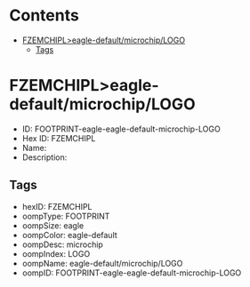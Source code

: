 



Contents
========

* [FZEMCHIPL>eagle-default/microchip/LOGO](#fzemchipleagle-defaultmicrochiplogo)
	* [Tags](#tags)

# FZEMCHIPL>eagle-default/microchip/LOGO

- ID: FOOTPRINT-eagle-eagle-default-microchip-LOGO
- Hex ID: FZEMCHIPL
- Name: 
- Description: 

## Tags

- hexID: FZEMCHIPL
- oompType: FOOTPRINT
- oompSize: eagle
- oompColor: eagle-default
- oompDesc: microchip
- oompIndex: LOGO
- oompName: eagle-default/microchip/LOGO
- oompID: FOOTPRINT-eagle-eagle-default-microchip-LOGO
